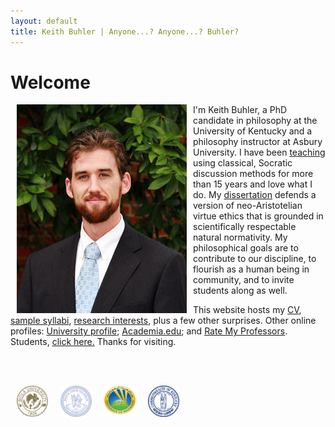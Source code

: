 ```yaml
---
layout: default
title: Keith Buhler | Anyone...? Anyone...? Buhler? 
--- 
```


# Welcome

<img src="/img/keithbuhler-golden.png" alt="Keith Buhler" hspace="10px" align="left">  

I'm Keith Buhler, a PhD candidate in philosophy at the University of Kentucky and a philosophy instructor at Asbury University. I have been [teaching](/teaching) using classical, Socratic discussion methods for more than 15 years and love what I do. My [dissertation](/research) defends a version of neo-Aristotelian virtue ethics that is grounded in scientifically respectable natural normativity. My philosophical goals are to contribute to our discipline, to flourish as a human being in community, and to invite students along as well.

This website hosts my [CV](/Buhler-CV), [sample syllabi](/teaching), [research interests](/research), plus a few other surprises. Other online profiles: [University profile](https://philosophy.as.uky.edu/users/kebu226);  [Academia.edu](https://uky.academia.edu/KeithBuhler); and [Rate My Professors](http://www.ratemyprofessors.com/ShowRatings.jsp?tid=1822771). Students, [click here.](/philosophy) Thanks for visiting.


<br>
<br>

<img src="/img/seal-biola.png" alt="Biola" height="50" align="left" hspace="10px" width="50"> &nbsp;&nbsp;&nbsp; <img src="/img/seal-thi.png" alt="Torrey Honors" height="50" width="50" align="left" hspace="10px">  <img src="/img/seal-balamand.png" alt="Balamand" height="50" width="50" align="left" hspace="10px"> <img src="/img/seal-uk.png" alt="Kentucky" height="50" width="50" align="left" hspace="10px">  

<br>